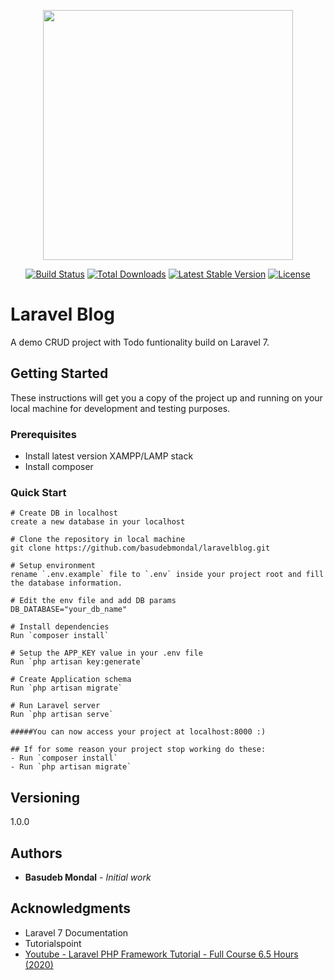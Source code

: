 <p align="center"><img src="https://res.cloudinary.com/dtfbvvkyp/image/upload/v1566331377/laravel-logolockup-cmyk-red.svg" width="400"></p>

<p align="center">
<a href="https://travis-ci.org/laravel/framework"><img src="https://travis-ci.org/laravel/framework.svg" alt="Build Status"></a>
<a href="https://packagist.org/packages/laravel/framework"><img src="https://poser.pugx.org/laravel/framework/d/total.svg" alt="Total Downloads"></a>
<a href="https://packagist.org/packages/laravel/framework"><img src="https://poser.pugx.org/laravel/framework/v/stable.svg" alt="Latest Stable Version"></a>
<a href="https://packagist.org/packages/laravel/framework"><img src="https://poser.pugx.org/laravel/framework/license.svg" alt="License"></a>
</p>

# Laravel Blog

A demo CRUD project with Todo funtionality build on Laravel 7.

## Getting Started

These instructions will get you a copy of the project up and running on your local machine for development and testing purposes.

### Prerequisites

- Install latest version XAMPP/LAMP stack
- Install composer

### Quick Start

```
# Create DB in localhost
create a new database in your localhost

# Clone the repository in local machine
git clone https://github.com/basudebmondal/laravelblog.git

# Setup environment
rename `.env.example` file to `.env` inside your project root and fill the database information.

# Edit the env file and add DB params
DB_DATABASE="your_db_name"

# Install dependencies
Run `composer install`

# Setup the APP_KEY value in your .env file
Run `php artisan key:generate` 

# Create Application schema
Run `php artisan migrate`

# Run Laravel server
Run `php artisan serve`

#####You can now access your project at localhost:8000 :)

## If for some reason your project stop working do these:
- Run `composer install`
- Run `php artisan migrate`

```

## Versioning

1.0.0

## Authors

* **Basudeb Mondal** - *Initial work*

## Acknowledgments

* Laravel 7 Documentation
* Tutorialspoint
* [Youtube - Laravel PHP Framework Tutorial - Full Course 6.5 Hours (2020)](https://www.youtube.com/watch?v=BXiHvgrJfkg&t=16143s)
